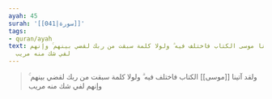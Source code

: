 ```yaml
---
ayah: 45
surah: '[[041|سورة]]'
tags:
- quran/ayah
text: ولقد آتينا موسى الكتاب فاختلف فيه ۗ ولولا كلمة سبقت من ربك لقضي بينهم ۚ وإنهم
  لفي شك منه مريب
---
```

> ولقد آتينا [[موسى]] الكتاب فاختلف فيه ۗ ولولا كلمة سبقت من ربك لقضي بينهم ۚ وإنهم لفي شك منه مريب
